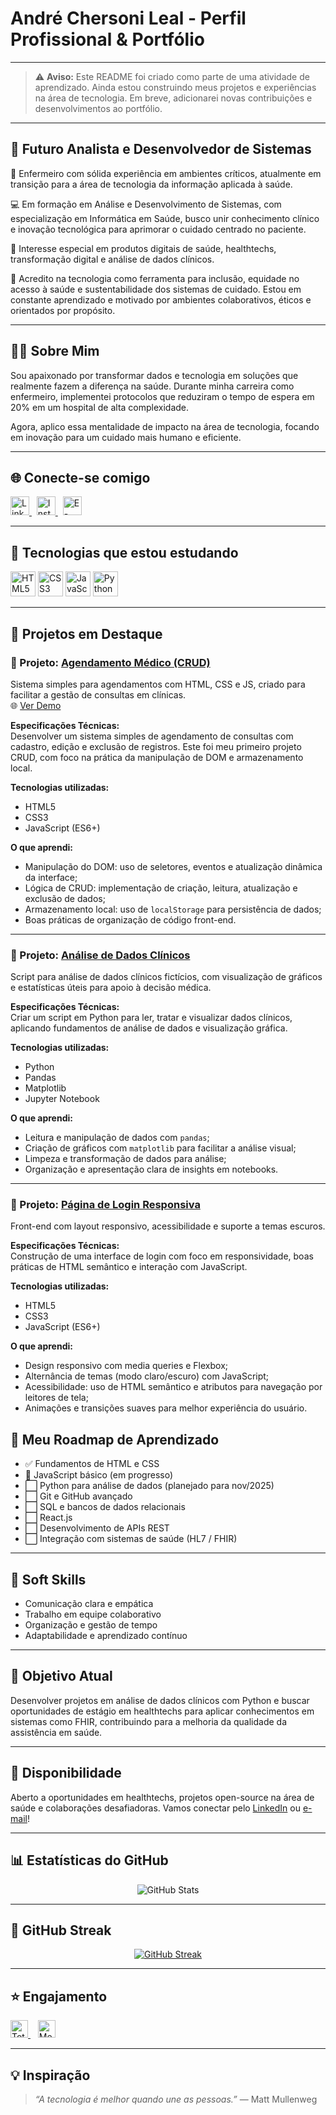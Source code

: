 # André Chersoni Leal - Perfil Profissional & Portfólio

---

> ⚠️ **Aviso:** Este README foi criado como parte de uma atividade de aprendizado. Ainda estou construindo meus projetos e experiências na área de tecnologia. Em breve, adicionarei novas contribuições e desenvolvimentos ao portfólio.

---

## 🚀 Futuro Analista e Desenvolvedor de Sistemas

🏥 Enfermeiro com sólida experiência em ambientes críticos, atualmente em transição para a área de tecnologia da informação aplicada à saúde.

💻 Em formação em Análise e Desenvolvimento de Sistemas, com especialização em Informática em Saúde, busco unir conhecimento clínico e inovação tecnológica para aprimorar o cuidado centrado no paciente.

📌 Interesse especial em produtos digitais de saúde, healthtechs, transformação digital e análise de dados clínicos.

🌱 Acredito na tecnologia como ferramenta para inclusão, equidade no acesso à saúde e sustentabilidade dos sistemas de cuidado. Estou em constante aprendizado e motivado por ambientes colaborativos, éticos e orientados por propósito.

---

## 🙋‍♂️ Sobre Mim

Sou apaixonado por transformar dados e tecnologia em soluções que realmente fazem a diferença na saúde. Durante minha carreira como enfermeiro, implementei protocolos que reduziram o tempo de espera em 20% em um hospital de alta complexidade.

Agora, aplico essa mentalidade de impacto na área de tecnologia, focando em inovação para um cuidado mais humano e eficiente.

---

## 🌐 Conecte-se comigo

<p align="left">
  <a href="https://www.linkedin.com/in/andré-chersoni-leal-655570244" target="_blank" rel="noopener noreferrer">
    <img src="https://cdn.jsdelivr.net/gh/devicons/devicon/icons/linkedin/linkedin-original.svg" width="30" alt="LinkedIn" />
  </a>
  &nbsp;
  <a href="https://www.instagram.com/an_leal_" target="_blank" rel="noopener noreferrer">
    <img src="https://img.icons8.com/fluency/48/instagram-new.png" width="30" alt="Instagram" />
  </a>
  &nbsp;
  <a href="mailto:a.chersonileal@gmail.com" target="_blank" rel="noopener noreferrer">
    <img src="https://cdn-icons-png.flaticon.com/512/561/561127.png" width="30" alt="E-mail" />
  </a>
</p>

---

## 🧠 Tecnologias que estou estudando

<p align="left">
  <img src="https://cdn.jsdelivr.net/gh/devicons/devicon/icons/html5/html5-original.svg" width="40" alt="HTML5" />
  <img src="https://cdn.jsdelivr.net/gh/devicons/devicon/icons/css3/css3-original.svg" width="40" alt="CSS3" />
  <img src="https://cdn.jsdelivr.net/gh/devicons/devicon/icons/javascript/javascript-original.svg" width="40" alt="JavaScript" />
  <img src="https://cdn.jsdelivr.net/gh/devicons/devicon/icons/python/python-original.svg" width="40" alt="Python" />
</p>

---

## 🚀 Projetos em Destaque

### 📌 Projeto: [Agendamento Médico (CRUD)](https://github.com/achersonileal/agendamento-medico)
Sistema simples para agendamentos com HTML, CSS e JS, criado para facilitar a gestão de consultas em clínicas.  
🌐 [Ver Demo](https://achersonileal.github.io/agendamento-medico)

**Especificações Técnicas:**  
Desenvolver um sistema simples de agendamento de consultas com cadastro, edição e exclusão de registros. Este foi meu primeiro projeto CRUD, com foco na prática da manipulação de DOM e armazenamento local.

**Tecnologias utilizadas:**
- HTML5  
- CSS3  
- JavaScript (ES6+)

**O que aprendi:**
- Manipulação do DOM: uso de seletores, eventos e atualização dinâmica da interface;  
- Lógica de CRUD: implementação de criação, leitura, atualização e exclusão de dados;  
- Armazenamento local: uso de `localStorage` para persistência de dados;  
- Boas práticas de organização de código front-end.

---

### 📌 Projeto: [Análise de Dados Clínicos](https://github.com/achersonileal/analise-dados-clinicos)
Script para análise de dados clínicos fictícios, com visualização de gráficos e estatísticas úteis para apoio à decisão médica.

**Especificações Técnicas:**  
Criar um script em Python para ler, tratar e visualizar dados clínicos, aplicando fundamentos de análise de dados e visualização gráfica.

**Tecnologias utilizadas:**
- Python  
- Pandas  
- Matplotlib  
- Jupyter Notebook

**O que aprendi:**
- Leitura e manipulação de dados com `pandas`;  
- Criação de gráficos com `matplotlib` para facilitar a análise visual;  
- Limpeza e transformação de dados para análise;  
- Organização e apresentação clara de insights em notebooks.

---

### 📌 Projeto: [Página de Login Responsiva](https://github.com/achersonileal/pagina-login)
Front-end com layout responsivo, acessibilidade e suporte a temas escuros.

**Especificações Técnicas:**  
Construção de uma interface de login com foco em responsividade, boas práticas de HTML semântico e interação com JavaScript.

**Tecnologias utilizadas:**
- HTML5  
- CSS3  
- JavaScript (ES6+)

**O que aprendi:**
- Design responsivo com media queries e Flexbox;  
- Alternância de temas (modo claro/escuro) com JavaScript;  
- Acessibilidade: uso de HTML semântico e atributos para navegação por leitores de tela;  
- Animações e transições suaves para melhor experiência do usuário.


## 🧭 Meu Roadmap de Aprendizado

- ✅ Fundamentos de HTML e CSS  
- 🔄 JavaScript básico (em progresso)  
- ⬜ Python para análise de dados (planejado para nov/2025)  
- ⬜ Git e GitHub avançado  
- ⬜ SQL e bancos de dados relacionais  
- ⬜ React.js  
- ⬜ Desenvolvimento de APIs REST  
- ⬜ Integração com sistemas de saúde (HL7 / FHIR)

---

## 🤝 Soft Skills

- Comunicação clara e empática  
- Trabalho em equipe colaborativo  
- Organização e gestão de tempo  
- Adaptabilidade e aprendizado contínuo  

---

## 🎯 Objetivo Atual

Desenvolver projetos em análise de dados clínicos com Python e buscar oportunidades de estágio em healthtechs para aplicar conhecimentos em sistemas como FHIR, contribuindo para a melhoria da qualidade da assistência em saúde.

---

## 🚀 Disponibilidade

Aberto a oportunidades em healthtechs, projetos open-source na área de saúde e colaborações desafiadoras. Vamos conectar pelo [LinkedIn](https://www.linkedin.com/in/andré-chersoni-leal-655570244) ou [e-mail](mailto:a.chersonileal@gmail.com)!

---

## 📊 Estatísticas do GitHub

<div align="center">
  <img src="https://github-readme-stats.vercel.app/api?username=achersonileal&show_icons=true&theme=dark" alt="GitHub Stats" />
</div>

---

## 🎯 GitHub Streak

<div align="center">
  <a href="https://git.io/streak-stats">
    <img src="https://streak-stats.demolab.com/?user=achersonileal&theme=dark&background=000000" alt="GitHub Streak" />
  </a>
</div>

---

## ⭐ Engajamento

<p align="left">
  <a href="https://github.com/achersonileal?tab=repositories&sort=stargazers" target="_blank" rel="noopener noreferrer">
    <img alt="Total de estrelas" src="https://custom-icon-badges.demolab.com/github/stars/achersonileal?color=55960c&style=for-the-badge&labelColor=488207&logo=star&label=estrelas" height="28" />
  </a>
  &nbsp;&nbsp;
  <a href="https://github.com/achersonileal" target="_blank" rel="noopener noreferrer">
    <img alt="Me siga no GitHub" src="https://img.shields.io/badge/Me%20siga-GitHub-181717?style=for-the-badge&logo=github" height="28" />
  </a>
</p>

---

## 💡 Inspiração

> _“A tecnologia é melhor quando une as pessoas.”_ — Matt Mullenweg

